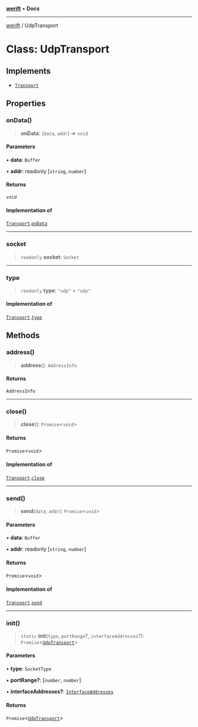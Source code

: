 [**werift**](../README.md) • **Docs**

***

[werift](../globals.md) / UdpTransport

# Class: UdpTransport

## Implements

- [`Transport`](../interfaces/Transport.md)

## Properties

### onData()

> **onData**: (`data`, `addr`) => `void`

#### Parameters

• **data**: `Buffer`

• **addr**: readonly [`string`, `number`]

#### Returns

`void`

#### Implementation of

[`Transport`](../interfaces/Transport.md).[`onData`](../interfaces/Transport.md#ondata)

***

### socket

> `readonly` **socket**: `Socket`

***

### type

> `readonly` **type**: `"udp"` = `"udp"`

#### Implementation of

[`Transport`](../interfaces/Transport.md).[`type`](../interfaces/Transport.md#type)

## Methods

### address()

> **address**(): `AddressInfo`

#### Returns

`AddressInfo`

***

### close()

> **close**(): `Promise`\<`void`\>

#### Returns

`Promise`\<`void`\>

#### Implementation of

[`Transport`](../interfaces/Transport.md).[`close`](../interfaces/Transport.md#close)

***

### send()

> **send**(`data`, `addr`): `Promise`\<`void`\>

#### Parameters

• **data**: `Buffer`

• **addr**: readonly [`string`, `number`]

#### Returns

`Promise`\<`void`\>

#### Implementation of

[`Transport`](../interfaces/Transport.md).[`send`](../interfaces/Transport.md#send)

***

### init()

> `static` **init**(`type`, `portRange`?, `interfaceAddresses`?): `Promise`\<[`UdpTransport`](UdpTransport.md)\>

#### Parameters

• **type**: `SocketType`

• **portRange?**: [`number`, `number`]

• **interfaceAddresses?**: [`InterfaceAddresses`](../type-aliases/InterfaceAddresses.md)

#### Returns

`Promise`\<[`UdpTransport`](UdpTransport.md)\>
